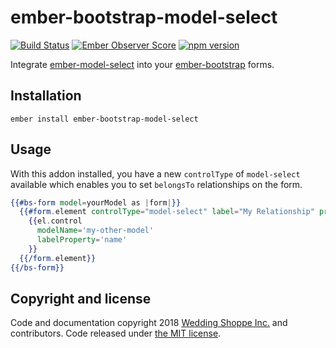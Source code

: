 ember-bootstrap-model-select
==============================================================================
[![Build Status](https://travis-ci.org/nickschot/ember-bootstrap-model-select.svg?branch=master)](https://travis-ci.org/nickschot/ember-bootstrap-model-select) [![Ember Observer Score](https://emberobserver.com/badges/ember-bootstrap-model-select.svg)](https://emberobserver.com/addons/ember-bootstrap-model-select) [![npm version](https://badge.fury.io/js/ember-bootstrap-model-select.svg)](https://badge.fury.io/js/ember-bootstrap-model-select)

Integrate [ember-model-select](https://github.com/weddingshoppe/ember-model-select) into your [ember-bootstrap](http;//www.ember.bootstrap.com)
forms.

Installation
------------------------------------------------------------------------------

```
ember install ember-bootstrap-model-select
```


Usage
------------------------------------------------------------------------------

With this addon installed, you have a new `controlType` of `model-select` available which enables you to set `belongsTo` relationships on the form.

```hbs
{{#bs-form model=yourModel as |form|}}  
  {{#form.element controlType="model-select" label="My Relationship" property="myOtherModel" as |el|}}
    {{el.control
      modelName='my-other-model'
      labelProperty='name'
    }}
  {{/form.element}}
{{/bs-form}}

```

## Copyright and license

Code and documentation copyright 2018 [Wedding Shoppe Inc.](http://www.weddingshoppeinc.com) and contributors. Code released under [the MIT license](LICENSE.md).

